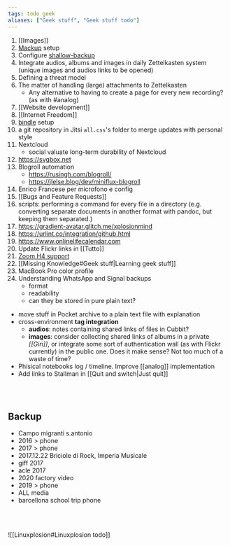 ```yaml
---
tags: todo geek
aliases: ["Geek stuff", "Geek stuff todo"]
---
```

1. [[Images]]
1. [Mackup](https://github.com/lra/mackup "Mackup on GitHub") setup
1. Configure [shallow-backup](https://github.com/alichtman/shallow-backup "shallow-backup on MacOS")
1. Integrate audios, albums and images in daily Zettelkasten system (unique images and audios links to be opened)
1. Defining a threat model
1. The matter of handling (large) attachments to Zettelkasten
	- Any alternative to having to create a page for every new recording? (as with #analog)
1. [[Website development]]
2. [[Internet Freedom]]
3. [bindle](https://github.com/xwmx/bindle) setup
4.  a git repository in Jitsi `all.css`'s folder to merge updates with personal style
5. Nextcloud
	- social valuate long-term durability of Nextcloud
6. <https://svgbox.net>
7. Blogroll automation
	- https://rusingh.com/blogroll/
	- https://jlelse.blog/dev/miniflux-blogroll
8. Enrico Francese per microfono e config
9. [[Bugs and Feature Requests]]
10. scripts: performing a command for every file in a directory (e.g. converting separate documents in another format with pandoc, but keeping them separated.)
11. https://gradient-avatar.glitch.me/xplosionmind
12. https://urlint.co/integration/github.html
13. https://www.onlinelifecalendar.com
14. Update Flickr links in [[Tutto]]
15. [Zoom H4 support](https://zoomcorp.com "Zoom official website")
16. [[Missing Knowledge#Geek stuff|Learning geek stuff]]
17. MacBook Pro color profile
1. Understanding WhatsApp and Signal backups
	- format
	- readability
	- can they be stored in pure plain text?
- move stuff in Pocket archive to a plain text file with explanation
- cross-environment **tag integration**
	- **audios**: notes containing shared links of files in Cubbit?
	- **images**: consider collecting shared links of albums in a private *[[Giri]]*, or integrate some sort of authentication wall (as with Flickr currently) in the public one. Does it make sense? Not too much of a waste of time?
- Phisical notebooks log / timeline. Improve [[analog]] implementation
- Add links to Stallman in [[Quit and switch|Just quit]]

<br>
<br>

## Backup

- Campo migranti s.antonio
- 2016 \> phone
- 2017 \> phone
- 2017.12.22 Briciole di Rock, Imperia Musicale
- giff 2017
- acle 2017
- 2020 factory video
- 2019 \> phone
- ALL media
- barcellona school trip phone

<br>
<br>

![[Linuxplosion#Linuxplosion todo]]